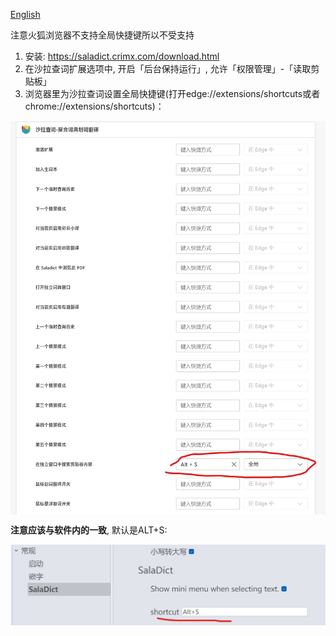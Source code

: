 [English](./saladict.md)

注意火狐浏览器不支持全局快捷键所以不受支持

1. 安装: https://saladict.crimx.com/download.html 
2. 在沙拉查词扩展选项中, 开启「后台保持运行」, 允许「权限管理」-「读取剪贴板」
3. 浏览器里为沙拉查词设置全局快捷键(打开edge://extensions/shortcuts或者chrome://extensions/shortcuts)：

<img src="./src/saladictglobalshortcut.jpg" div align=center>

**注意应该与软件内的一致**, 默认是ALT+S: 

<img src="./src/saladictglobalshortcut2.jpg" div align=center>
